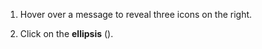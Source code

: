 1. Hover over a message to reveal three icons on the right.

1. Click on the **ellipsis** (<i class="zulip-icon zulip-icon-more-vertical-spread"></i>).
